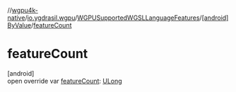 //[wgpu4k-native](../../../../index.md)/[io.ygdrasil.wgpu](../../index.md)/[WGPUSupportedWGSLLanguageFeatures](../index.md)/[[android]ByValue](index.md)/[featureCount](feature-count.md)

# featureCount

[android]\
open override var [featureCount](feature-count.md): [ULong](https://kotlinlang.org/api/core/kotlin-stdlib/kotlin/-u-long/index.html)